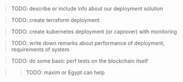 
> TODO: describe or include info about our deployment solution

> TODO: create terraform deployment

> TODO: create kubernetes deployment (or caprover) with monitoring

> TODO: write down remarks about performance of deployment, requirements of system

> TODO: do some basic perf tests on the blockchain itself

>>TODO: maxim or Egypt can help